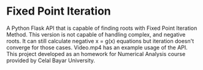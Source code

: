 # Fixed Point Iteration
 A Python Flask API that is capable of finding roots with Fixed Point Iteration Method.
 This version is not capable of handling complex, and negative roots. It can still calculate negative x = g(x) equations but iteration doesn't converge for those cases.
 Video.mp4 has an example usage of the API.
 This project developed as an homework for Numerical Analysis course provided by Celal Bayar University.
